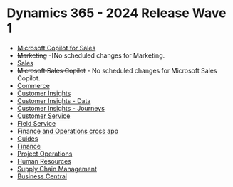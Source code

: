# Dynamics 365 - []()2024 Release Wave 1

- [Microsoft Copilot for Sales](./Dynamics-365/Microsoft-Copilot-for-Sales.md)
- ~~Marketing~~ -[No scheduled changes for Marketing.
- [Sales](./Dynamics-365/Sales.md)
- ~~Microsoft Sales Copilot~~ - No scheduled changes for Microsoft Sales Copilot.
- [Commerce](./Dynamics-365/Commerce.md)
- [Customer Insights](./Dynamics-365/Customer-Insights.md)
- [Customer Insights - Data]()
- [Customer Insights - Journeys](./Dynamics-365/Customer-Insights-(Journeys).md)
- [Customer Service](./Dynamics-365/Customer-Service.md)
- [Field Service]()
- [Finance and Operations cross app]()
- [Guides]()
- [Finance]()
- [Project Operations]()
- [Human Resources]()
- [Supply Chain Management]()
- [Business Central]()